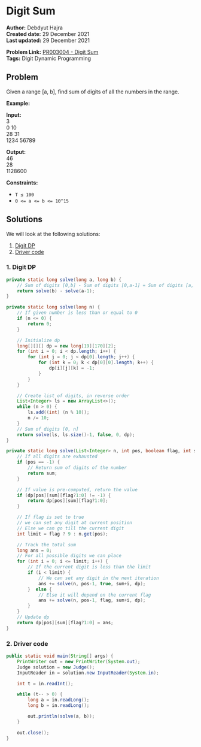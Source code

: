
# Digit Sum 
**Author:** Debdyut Hajra <br/>
**Created date:** 29 December 2021 <br/>
**Last updated:** 29 December 2021 <br/>

**Problem Link:** [PR003004 - Digit Sum](https://www.spoj.com/problems/PR003004/) <br/>
**Tags:** Digit Dynamic Programming

## Problem

Given a range [a, b], find sum of digits of all the numbers in the range.

**Example:**

**Input:**  <br/>
3  <br/>
0 10  <br/>
28 31  <br/>
1234 56789  <br/>

**Output:**  <br/>
46  <br/>
28  <br/>
1128600  <br/>

**Constraints:**

- `T ≤ 100`
- `0 <= a <= b <= 10^15`

## Solutions

We will look at the following solutions:
1. [Digit DP](#1-digit-dp)
2. [Driver code](#2-driver-code)

### 1. Digit DP

```java
private static long solve(long a, long b) {
    // Sum of digits [0,b] - Sum of digits [0,a-1] = Sum of digits [a, b]  
    return solve(b) - solve(a-1);
}

private static long solve(long n) {
    // If given number is less than or equal to 0
    if (n <= 0) {
        return 0;
    }

    // Initialize dp
    long[][][] dp = new long[19][170][2];
    for (int i = 0; i < dp.length; i++) {
        for (int j = 0; j < dp[0].length; j++) {
            for (int k = 0; k < dp[0][0].length; k++) {
                dp[i][j][k] = -1;
            }
        }    
    }

    // Create list of digits, in reverse order
    List<Integer> ls = new ArrayList<>();
    while (n > 0) {
        ls.add((int) (n % 10));
        n /= 10;
    }
    // Sum of digits [0, n]
    return solve(ls, ls.size()-1, false, 0, dp);
}

private static long solve(List<Integer> n, int pos, boolean flag, int sum, long[][][] dp) {
    // If all digits are exhausted
    if (pos == -1) {
        // Return sum of digits of the number
        return sum;
    }

    // If value is pre-computed, return the value
    if (dp[pos][sum][flag?1:0] != -1) {
        return dp[pos][sum][flag?1:0];
    }

    // If flag is set to true
    // we can set any digit at current position
    // Else we can go till the current digit
    int limit = flag ? 9 : n.get(pos);

    // Track the total sum
    long ans = 0;
    // For all possible digits we can place
    for (int i = 0; i <= limit; i++) {
        // If the current digit is less than the limit 
        if (i < limit) {
            // We can set any digit in the next iteration
            ans += solve(n, pos-1, true, sum+i, dp);
        }  else {
            // Else it will depend on the current flag
            ans += solve(n, pos-1, flag, sum+i, dp);
        }
    }
    // Update dp
    return dp[pos][sum][flag?1:0] = ans;
}
```
### 2. Driver code
```java
public static void main(String[] args) {
    PrintWriter out = new PrintWriter(System.out);
    Judge solution = new Judge();
    InputReader in = solution.new InputReader(System.in);

    int t = in.readInt();

    while (t-- > 0) {            
        long a = in.readLong();
        long b = in.readLong();

        out.println(solve(a, b));
    }

    out.close();
}
```